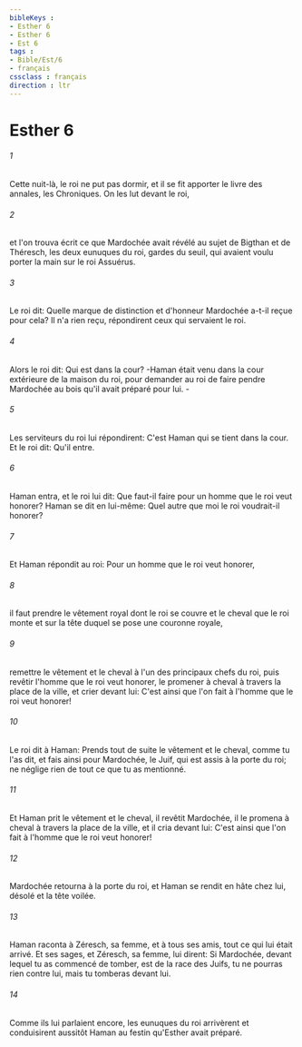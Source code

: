 ```yaml
---
bibleKeys : 
- Esther 6
- Esther 6
- Est 6
tags : 
- Bible/Est/6
- français
cssclass : français
direction : ltr
---
```


# Esther 6

###### 1
Cette nuit-là, le roi ne put pas dormir, et il se fit apporter le livre des annales, les Chroniques. On les lut devant le roi,
###### 2
et l'on trouva écrit ce que Mardochée avait révélé au sujet de Bigthan et de Théresch, les deux eunuques du roi, gardes du seuil, qui avaient voulu porter la main sur le roi Assuérus.
###### 3
Le roi dit: Quelle marque de distinction et d'honneur Mardochée a-t-il reçue pour cela? Il n'a rien reçu, répondirent ceux qui servaient le roi.
###### 4
Alors le roi dit: Qui est dans la cour? -Haman était venu dans la cour extérieure de la maison du roi, pour demander au roi de faire pendre Mardochée au bois qu'il avait préparé pour lui. -
###### 5
Les serviteurs du roi lui répondirent: C'est Haman qui se tient dans la cour. Et le roi dit: Qu'il entre.
###### 6
Haman entra, et le roi lui dit: Que faut-il faire pour un homme que le roi veut honorer? Haman se dit en lui-même: Quel autre que moi le roi voudrait-il honorer?
###### 7
Et Haman répondit au roi: Pour un homme que le roi veut honorer,
###### 8
il faut prendre le vêtement royal dont le roi se couvre et le cheval que le roi monte et sur la tête duquel se pose une couronne royale,
###### 9
remettre le vêtement et le cheval à l'un des principaux chefs du roi, puis revêtir l'homme que le roi veut honorer, le promener à cheval à travers la place de la ville, et crier devant lui: C'est ainsi que l'on fait à l'homme que le roi veut honorer!
###### 10
Le roi dit à Haman: Prends tout de suite le vêtement et le cheval, comme tu l'as dit, et fais ainsi pour Mardochée, le Juif, qui est assis à la porte du roi; ne néglige rien de tout ce que tu as mentionné.
###### 11
Et Haman prit le vêtement et le cheval, il revêtit Mardochée, il le promena à cheval à travers la place de la ville, et il cria devant lui: C'est ainsi que l'on fait à l'homme que le roi veut honorer!
###### 12
Mardochée retourna à la porte du roi, et Haman se rendit en hâte chez lui, désolé et la tête voilée.
###### 13
Haman raconta à Zéresch, sa femme, et à tous ses amis, tout ce qui lui était arrivé. Et ses sages, et Zéresch, sa femme, lui dirent: Si Mardochée, devant lequel tu as commencé de tomber, est de la race des Juifs, tu ne pourras rien contre lui, mais tu tomberas devant lui.
###### 14
Comme ils lui parlaient encore, les eunuques du roi arrivèrent et conduisirent aussitôt Haman au festin qu'Esther avait préparé.
